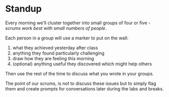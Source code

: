 # Standup

Every morning we'll cluster together into small groups of four or five - _scrums work best with small numbers of people_.

Each person in a group will use a marker to put on the wall:

1. what they achieved yesterday after class
2. anything they found particularly challenging
3. draw how they are feeling this morning
4. (optional) anything useful they discovered which might help others



Then use the rest of the time to discuss what you wrote in your groups.

The point of our scrums, is not to discuss these issues but to simply flag them and create prompts for conversations later during the labs and breaks.
